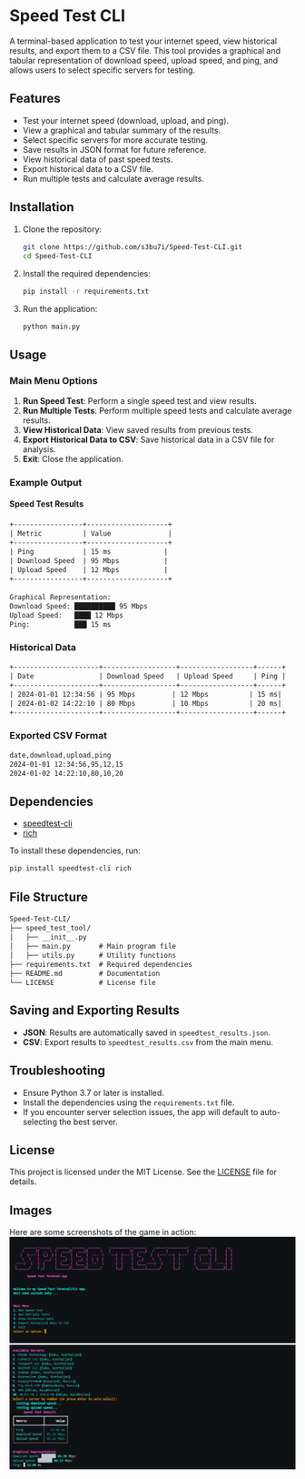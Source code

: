# Speed Test CLI

A terminal-based application to test your internet speed, view historical results, and export them to a CSV file. This tool provides a graphical and tabular representation of download speed, upload speed, and ping, and allows users to select specific servers for testing.

## Features

- Test your internet speed (download, upload, and ping).
- View a graphical and tabular summary of the results.
- Select specific servers for more accurate testing.
- Save results in JSON format for future reference.
- View historical data of past speed tests.
- Export historical data to a CSV file.
- Run multiple tests and calculate average results.

## Installation

1. Clone the repository:
   ```bash
   git clone https://github.com/s3bu7i/Speed-Test-CLI.git
   cd Speed-Test-CLI
   ```

2. Install the required dependencies:
   ```bash
   pip install -r requirements.txt
   ```

3. Run the application:
   ```bash
   python main.py
   ```

## Usage

### Main Menu Options

1. **Run Speed Test**: Perform a single speed test and view results.
2. **Run Multiple Tests**: Perform multiple speed tests and calculate average results.
3. **View Historical Data**: View saved results from previous tests.
4. **Export Historical Data to CSV**: Save historical data in a CSV file for analysis.
5. **Exit**: Close the application.

### Example Output

#### Speed Test Results
```plaintext
+-----------------+--------------------+
| Metric          | Value              |
+-----------------+--------------------+
| Ping            | 15 ms             |
| Download Speed  | 95 Mbps           |
| Upload Speed    | 12 Mbps           |
+-----------------+--------------------+

Graphical Representation:
Download Speed: ██████████ 95 Mbps
Upload Speed:   ████ 12 Mbps
Ping:           ███ 15 ms
```

### Historical Data
```plaintext
+---------------------+------------------+------------------+------+
| Date                | Download Speed   | Upload Speed     | Ping |
+---------------------+------------------+------------------+------+
| 2024-01-01 12:34:56 | 95 Mbps         | 12 Mbps          | 15 ms|
| 2024-01-02 14:22:10 | 80 Mbps         | 10 Mbps          | 20 ms|
+---------------------+------------------+------------------+------+
```

### Exported CSV Format
```csv
date,download,upload,ping
2024-01-01 12:34:56,95,12,15
2024-01-02 14:22:10,80,10,20
```

## Dependencies

- [speedtest-cli](https://pypi.org/project/speedtest-cli/)
- [rich](https://pypi.org/project/rich/)

To install these dependencies, run:
```bash
pip install speedtest-cli rich
```

## File Structure

```
Speed-Test-CLI/
├── speed_test_tool/
│   ├── __init__.py
│   ├── main.py       # Main program file
│   ├── utils.py      # Utility functions
├── requirements.txt  # Required dependencies
├── README.md         # Documentation
└── LICENSE           # License file
```

## Saving and Exporting Results

- **JSON**: Results are automatically saved in `speedtest_results.json`.
- **CSV**: Export results to `speedtest_results.csv` from the main menu.

## Troubleshooting

- Ensure Python 3.7 or later is installed.
- Install the dependencies using the `requirements.txt` file.
- If you encounter server selection issues, the app will default to auto-selecting the best server.

## License

This project is licensed under the MIT License. See the [LICENSE](LICENSE) file for details.

## Images

Here are some screenshots of the game in action:
![Mainmenu](img/1.png)
![Functions](img/2.png)